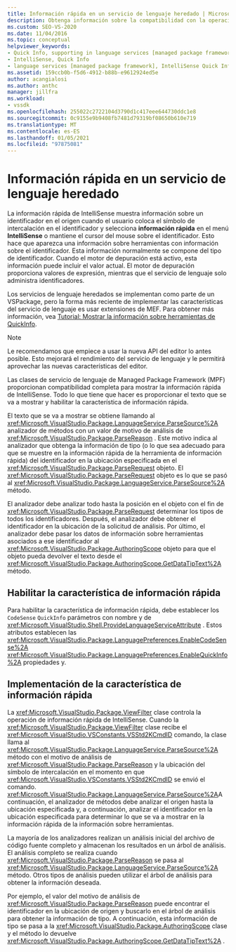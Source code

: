 ```yaml
---
title: Información rápida en un servicio de lenguaje heredado | Microsoft Docs
description: Obtenga información sobre la compatibilidad con la operación de información rápida de IntelliSense para mostrar información sobre un identificador.
ms.custom: SEO-VS-2020
ms.date: 11/04/2016
ms.topic: conceptual
helpviewer_keywords:
- Quick Info, supporting in language services [managed package framework]
- IntelliSense, Quick Info
- language services [managed package framework], IntelliSense Quick Info
ms.assetid: 159ccb0b-f5d6-4912-b88b-e9612924ed5e
author: acangialosi
ms.author: anthc
manager: jillfra
ms.workload:
- vssdk
ms.openlocfilehash: 255022c2722104d3790d1c417eee644730ddc1e8
ms.sourcegitcommit: 0c9155e9b9408fb7481d79319bf08650b610e719
ms.translationtype: MT
ms.contentlocale: es-ES
ms.lasthandoff: 01/05/2021
ms.locfileid: "97875081"
---
```

# <a name="quick-info-in-a-legacy-language-service"></a>Información rápida en un servicio de lenguaje heredado
La información rápida de IntelliSense muestra información sobre un identificador en el origen cuando el usuario coloca el símbolo de intercalación en el identificador y selecciona **información rápida** en el menú **IntelliSense** o mantiene el cursor del mouse sobre el identificador. Esto hace que aparezca una información sobre herramientas con información sobre el identificador. Esta información normalmente se compone del tipo de identificador. Cuando el motor de depuración está activo, esta información puede incluir el valor actual. El motor de depuración proporciona valores de expresión, mientras que el servicio de lenguaje solo administra identificadores.

 Los servicios de lenguaje heredados se implementan como parte de un VSPackage, pero la forma más reciente de implementar las características del servicio de lenguaje es usar extensiones de MEF. Para obtener más información, vea [Tutorial: Mostrar la información sobre herramientas de QuickInfo](../../extensibility/walkthrough-displaying-quickinfo-tooltips.md).

> [!NOTE]
> Le recomendamos que empiece a usar la nueva API del editor lo antes posible. Esto mejorará el rendimiento del servicio de lenguaje y le permitirá aprovechar las nuevas características del editor.

 Las clases de servicio de lenguaje de Managed Package Framework (MPF) proporcionan compatibilidad completa para mostrar la información rápida de IntelliSense. Todo lo que tiene que hacer es proporcionar el texto que se va a mostrar y habilitar la característica de información rápida.

 El texto que se va a mostrar se obtiene llamando al <xref:Microsoft.VisualStudio.Package.LanguageService.ParseSource%2A> analizador de métodos con un valor de motivo de análisis de <xref:Microsoft.VisualStudio.Package.ParseReason> . Este motivo indica al analizador que obtenga la información de tipo (o lo que sea adecuado para que se muestre en la información rápida de la herramienta de información rápida) del identificador en la ubicación especificada en el <xref:Microsoft.VisualStudio.Package.ParseRequest> objeto. El <xref:Microsoft.VisualStudio.Package.ParseRequest> objeto es lo que se pasó al <xref:Microsoft.VisualStudio.Package.LanguageService.ParseSource%2A> método.

 El analizador debe analizar todo hasta la posición en el objeto con el fin de <xref:Microsoft.VisualStudio.Package.ParseRequest> determinar los tipos de todos los identificadores. Después, el analizador debe obtener el identificador en la ubicación de la solicitud de análisis. Por último, el analizador debe pasar los datos de información sobre herramientas asociados a ese identificador al <xref:Microsoft.VisualStudio.Package.AuthoringScope> objeto para que el objeto pueda devolver el texto desde el <xref:Microsoft.VisualStudio.Package.AuthoringScope.GetDataTipText%2A> método.

## <a name="enabling-the-quick-info-feature"></a>Habilitar la característica de información rápida
 Para habilitar la característica de información rápida, debe establecer los `CodeSense` `QuickInfo` parámetros con nombre y de <xref:Microsoft.VisualStudio.Shell.ProvideLanguageServiceAttribute> . Estos atributos establecen las <xref:Microsoft.VisualStudio.Package.LanguagePreferences.EnableCodeSense%2A> <xref:Microsoft.VisualStudio.Package.LanguagePreferences.EnableQuickInfo%2A> propiedades y.

## <a name="implementing-the-quick-info-feature"></a>Implementación de la característica de información rápida
 La <xref:Microsoft.VisualStudio.Package.ViewFilter> clase controla la operación de información rápida de IntelliSense. Cuando la <xref:Microsoft.VisualStudio.Package.ViewFilter> clase recibe el <xref:Microsoft.VisualStudio.VSConstants.VSStd2KCmdID> comando, la clase llama al <xref:Microsoft.VisualStudio.Package.LanguageService.ParseSource%2A> método con el motivo de análisis de <xref:Microsoft.VisualStudio.Package.ParseReason> y la ubicación del símbolo de intercalación en el momento en que <xref:Microsoft.VisualStudio.VSConstants.VSStd2KCmdID> se envió el comando. <xref:Microsoft.VisualStudio.Package.LanguageService.ParseSource%2A>A continuación, el analizador de métodos debe analizar el origen hasta la ubicación especificada y, a continuación, analizar el identificador en la ubicación especificada para determinar lo que se va a mostrar en la información rápida de la información sobre herramientas.

 La mayoría de los analizadores realizan un análisis inicial del archivo de código fuente completo y almacenan los resultados en un árbol de análisis. El análisis completo se realiza cuando <xref:Microsoft.VisualStudio.Package.ParseReason> se pasa al <xref:Microsoft.VisualStudio.Package.LanguageService.ParseSource%2A> método. Otros tipos de análisis pueden utilizar el árbol de análisis para obtener la información deseada.

 Por ejemplo, el valor del motivo de análisis de <xref:Microsoft.VisualStudio.Package.ParseReason> puede encontrar el identificador en la ubicación de origen y buscarlo en el árbol de análisis para obtener la información de tipo. A continuación, esta información de tipo se pasa a la <xref:Microsoft.VisualStudio.Package.AuthoringScope> clase y el método lo devuelve <xref:Microsoft.VisualStudio.Package.AuthoringScope.GetDataTipText%2A> .
